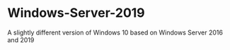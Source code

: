 # Windows-Server-2019
A slightly different version of Windows 10 based on Windows Server 2016 and 2019
